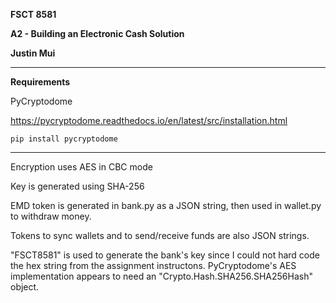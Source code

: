 **FSCT 8581**

**A2 - Building an Electronic Cash Solution**

**Justin Mui**

---

**Requirements**

PyCryptodome

https://pycryptodome.readthedocs.io/en/latest/src/installation.html

`pip install pycryptodome`

---

Encryption uses AES in CBC mode

Key is generated using SHA-256

EMD token is generated in bank.py as a JSON string, then used in wallet.py to withdraw money.

Tokens to sync wallets and to send/receive funds are also JSON strings.

"FSCT8581" is used to generate the bank's key since I could not hard code the hex string from the assignment instructons. PyCryptodome's AES implementation appears to need an "Crypto.Hash.SHA256.SHA256Hash" object.


